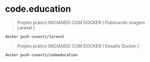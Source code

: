 # code.education

> Projeto prático INICIANDO COM DOCKER ( Publicando imagem Laravel )

```bash
docker push coxevti/laravel
```

> Projeto prático INICIANDO COM DOCKER ( Desafio Docker )

```bash
docker push coxevti/codeeducation
```
